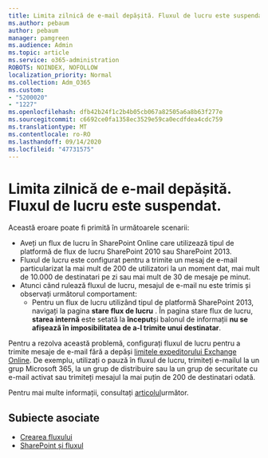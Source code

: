 ```yaml
---
title: Limita zilnică de e-mail depășită. Fluxul de lucru este suspendat.
ms.author: pebaum
author: pebaum
manager: pamgreen
ms.audience: Admin
ms.topic: article
ms.service: o365-administration
ROBOTS: NOINDEX, NOFOLLOW
localization_priority: Normal
ms.collection: Adm_O365
ms.custom:
- "5200020"
- "1227"
ms.openlocfilehash: dfb42b24f1c2b4b05cb067a82505a6a8b63f277e
ms.sourcegitcommit: c6692ce0fa1358ec3529e59ca0ecdfdea4cdc759
ms.translationtype: MT
ms.contentlocale: ro-RO
ms.lasthandoff: 09/14/2020
ms.locfileid: "47731575"
---
```

# <a name="daily-email-limit-exceeded-workflow-is-suspended"></a>Limita zilnică de e-mail depășită. Fluxul de lucru este suspendat.

Această eroare poate fi primită în următoarele scenarii:

- Aveți un flux de lucru în SharePoint Online care utilizează tipul de platformă de flux de lucru SharePoint 2010 sau SharePoint 2013.
- Fluxul de lucru este configurat pentru a trimite un mesaj de e-mail particularizat la mai mult de 200 de utilizatori la un moment dat, mai mult de 10.000 de destinatari pe zi sau mai mult de 30 de mesaje pe minut.
- Atunci când rulează fluxul de lucru, mesajul de e-mail nu este trimis și observați următorul comportament:
    - Pentru un flux de lucru utilizând tipul de platformă SharePoint 2013, navigați la pagina **stare flux de lucru** . În pagina stare flux de lucru, **starea internă** este setată la **început**și balonul de informații **nu se afișează în imposibilitatea de a-l trimite unui destinatar**.

Pentru a rezolva această problemă, configurați fluxul de lucru pentru a trimite mesaje de e-mail fără a depăși [limitele expeditorului Exchange Online](https://docs.microsoft.com/office365/servicedescriptions/exchange-online-service-description/exchange-online-limits#recipientlimits). De exemplu, utilizați o pauză în fluxul de lucru, trimiteți e-mailul la un grup Microsoft 365, la un grup de distribuire sau la un grup de securitate cu e-mail activat sau trimiteți mesajul la mai puțin de 200 de destinatari odată.


Pentru mai multe informații, consultați [articolul](https://support.microsoft.com/help/3150442/daily-email-limit-has-exceeded-and-your-workflow-has-been-suspended-or)următor.

## <a name="related-topics"></a>Subiecte asociate
- [Crearea fluxului](https://support.office.com/article/Create-a-flow-for-a-list-or-library-in-SharePoint-Online-or-OneDrive-for-Business-a9c3e03b-0654-46af-a254-20252e580d01) 
- [SharePoint și fluxul](https://flow.microsoft.com/blog/sharepoint-and-flow/) 